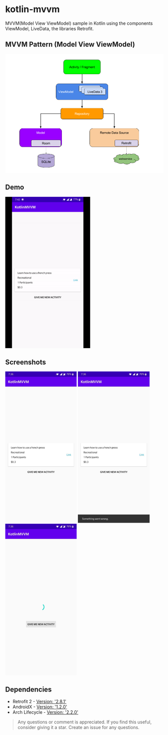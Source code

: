 # kotlin-mvvm

MVVM(Model View ViewModel) sample in Kotlin using the components ViewModel, LiveData, the libraries Retrofit.

## MVVM Pattern (Model View ViewModel)
 <img src="assets/AndroidMVVM.png">
 
## Demo

<img src="assets/kotlinmvvm.gif" height="480"> 
 
## Screenshots

<img src="assets/screenshot.jpg" height="480"> <img src="assets/screenshot_error.jpg" height="480"> <img src="assets/screenshot_loading.jpg" height="480">

## Dependencies

- Retrofit 2 - [Version: '2.8.1'](https://square.github.io/retrofit/)
- AndroidX - [Version: '1.2.0'](https://mvnrepository.com/artifact/androidx)
- Arch Lifecycle - [Version: '2.2.0'](https://developer.android.com/jetpack/androidx/releases/lifecycle)

> Any questions or comment is appreciated. If you find this useful, consider giving it a star.
> Create an issue for any questions.